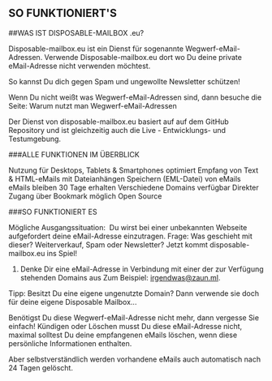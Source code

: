 ## SO FUNKTIONIERT'S

##WAS IST DISPOSABLE-MAILBOX .eu?

Disposable-mailbox.eu ist ein Dienst für sogenannte Wegwerf-eMail-Adressen.
Verwende Disposable-mailbox.eu dort wo Du deine private eMail-Adresse nicht verwenden möchtest.

So kannst Du dich gegen Spam und ungewollte Newsletter schützen!

Wenn Du nicht weißt was Wegwerf-eMail-Adressen sind, dann besuche die Seite: Warum nutzt man Wegwerf-eMail-Adressen

Der Dienst von disposable-mailbox.eu basiert auf auf dem GitHub Repository und ist gleichzeitig auch die Live - Entwicklungs- und Testumgebung.


###ALLE FUNKTIONEN IM ÜBERBLICK

Nutzung für Desktops, Tablets & Smartphones optimiert
Empfang von Text & HTML-eMails mit Dateianhängen
Speichern (EML-Datei) von eMails
eMails bleiben 30 Tage erhalten
Verschiedene Domains verfügbar
Direkter Zugang über Bookmark möglich
Open Source 

###SO FUNKTIONIERT ES

Mögliche Ausgangssituation: 
Du wirst bei einer unbekannten Webseite aufgefordert deine eMail-Adresse einzutragen. 
Frage: Was geschieht mit dieser? Weiterverkauf, Spam oder Newsletter?
Jetzt kommt disposable-mailbox.eu ins Spiel!

1. Denke Dir eine eMail-Adresse in Verbindung mit einer der zur Verfügung stehenden Domains aus
Zum Beispiel: irgendwas@zaun.ml.

Tipp: Besitzt Du eine eigene ungenutzte Domain? 
Dann verwende sie doch für deine eigene Disposable Mailbox...


Benötigst Du diese Wegwerf-eMail-Adresse nicht mehr, dann vergesse Sie einfach!
Kündigen oder Löschen musst Du diese eMail-Adresse nicht, maximal solltest Du deine empfangenen eMails löschen, wenn diese persönliche Informationen enthalten.

Aber selbstverständlich werden vorhandene eMails auch automatisch nach 24 Tagen gelöscht.
